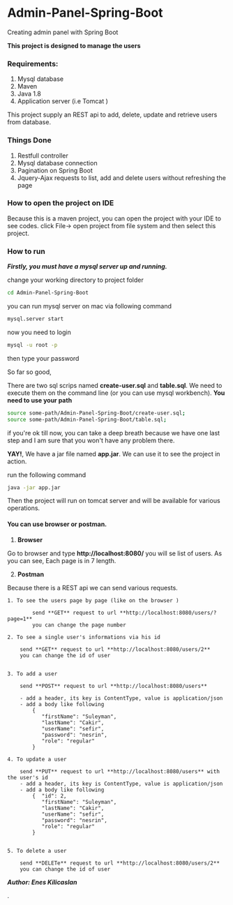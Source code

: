 # Admin-Panel-Spring-Boot
Creating admin panel with Spring Boot

**This project is designed to manage the users**


### Requirements:
1. Mysql database
2. Maven
3. Java 1.8
4. Application server (i.e Tomcat )


This project supply an REST api to add, delete, update and retrieve users from database.


### Things Done
1. Restfull controller
2. Mysql database connection
3. Pagination on Spring Boot
4. Jquery-Ajax requests to list, add and delete users without refreshing the page


### How to open the project on IDE

Because this is a maven project, you can open the project with your IDE to see codes.
click File-> open project from file system and then select this project.

### How to run

***Firstly, you must have a mysql server up and running.***

change your working directory to project folder
```sh
cd Admin-Panel-Spring-Boot
```

you can run mysql server on mac via following command
```sh
mysql.server start
```

now you need to login
```sh
mysql -u root -p
```
then type your password

So far so good,

There are two sql scrips named **create-user.sql** and **table.sql**. We need to execute
them on the command line (or you can use mysql workbench). **You need to use your path**

```sh
source some-path/Admin-Panel-Spring-Boot/create-user.sql;
source some-path/Admin-Panel-Spring-Boot/table.sql;
```

if you're ok till now, you can take a deep breath because we have one last step and
 I am sure that you won't have any problem there.

**YAY!**, We have a jar file named **app.jar**. We can use it to see the project in action.

run the following command
```sh
java -jar app.jar
```

Then the project will run on tomcat server and will be available for various operations.

#### You can use browser or postman.

1. **Browser**

Go to browser and type **http://localhost:8080/** you will se list of users. As you can see, Each page is in 7 length.

2. **Postman**


Because there is a REST api we can send various requests.

    1. To see the users page by page (like on the browser )

            send **GET** request to url **http://localhost:8080/users/?page=1**
            you can change the page number

    2. To see a single user's informations via his id

        send **GET** request to url **http://localhost:8080/users/2**
        you can change the id of user


    3. To add a user

        send **POST** request to url **http://localhost:8080/users**

        - add a header, its key is ContentType, value is application/json
        - add a body like following
            {   
               "firstName": "Suleyman",
               "lastName": "Cakir",
               "userName": "sefir",
               "password": "nesrin",
               "role": "regular"
            }

    4. To update a user

        send **PUT** request to url **http://localhost:8080/users** with the user's id
        - add a header, its key is ContentType, value is application/json
        - add a body like following
            {  "id": 2,
               "firstName": "Suleyman",
               "lastName": "Cakir",
               "userName": "sefir",
               "password": "nesrin",
               "role": "regular"
            }


    5. To delete a user

        send **DELETe** request to url **http://localhost:8080/users/2**
        you can change the id of user



***Author: Enes Kilicaslan***

.
